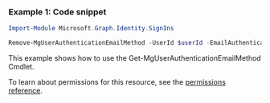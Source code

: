 ### Example 1: Code snippet

```powershellImport-Module Microsoft.Graph.Identity.SignIns

Remove-MgUserAuthenticationEmailMethod -UserId $userId -EmailAuthenticationMethodId $emailAuthenticationMethodId
```
This example shows how to use the Get-MgUserAuthenticationEmailMethod Cmdlet.
To learn about permissions for this resource, see the [permissions reference](/graph/permissions-reference).

